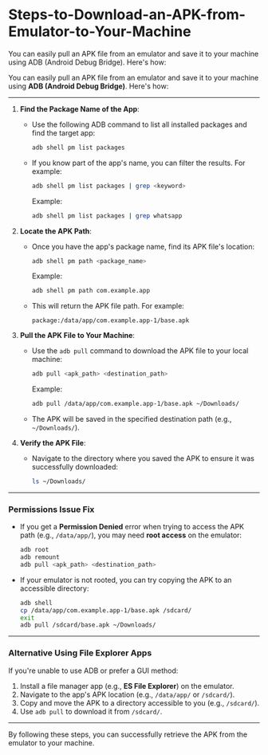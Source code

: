 # Steps-to-Download-an-APK-from-Emulator-to-Your-Machine
You can easily pull an APK file from an emulator and save it to your machine using ADB (Android Debug Bridge). Here's how:

You can easily pull an APK file from an emulator and save it to your machine using **ADB (Android Debug Bridge)**. Here's how:

---

1. **Find the Package Name of the App**:
   - Use the following ADB command to list all installed packages and find the target app:
     ```bash
     adb shell pm list packages
     ```
   - If you know part of the app's name, you can filter the results. For example:
     ```bash
     adb shell pm list packages | grep <keyword>
     ```
     Example:
     ```bash
     adb shell pm list packages | grep whatsapp
     ```

2. **Locate the APK Path**:
   - Once you have the app's package name, find its APK file's location:
     ```bash
     adb shell pm path <package_name>
     ```
     Example:
     ```bash
     adb shell pm path com.example.app
     ```
   - This will return the APK file path. For example:
     ```
     package:/data/app/com.example.app-1/base.apk
     ```

3. **Pull the APK File to Your Machine**:
   - Use the `adb pull` command to download the APK file to your local machine:
     ```bash
     adb pull <apk_path> <destination_path>
     ```
     Example:
     ```bash
     adb pull /data/app/com.example.app-1/base.apk ~/Downloads/
     ```
   - The APK will be saved in the specified destination path (e.g., `~/Downloads/`).

4. **Verify the APK File**:
   - Navigate to the directory where you saved the APK to ensure it was successfully downloaded:
     ```bash
     ls ~/Downloads/
     ```

---

### **Permissions Issue Fix**
- If you get a **Permission Denied** error when trying to access the APK path (e.g., `/data/app/`), you may need **root access** on the emulator:
  ```bash
  adb root
  adb remount
  adb pull <apk_path> <destination_path>
  ```

- If your emulator is not rooted, you can try copying the APK to an accessible directory:
  ```bash
  adb shell
  cp /data/app/com.example.app-1/base.apk /sdcard/
  exit
  adb pull /sdcard/base.apk ~/Downloads/
  ```

---

### **Alternative Using File Explorer Apps**
If you're unable to use ADB or prefer a GUI method:
1. Install a file manager app (e.g., **ES File Explorer**) on the emulator.
2. Navigate to the app's APK location (e.g., `/data/app/` or `/sdcard/`).
3. Copy and move the APK to a directory accessible to you (e.g., `/sdcard/`).
4. Use `adb pull` to download it from `/sdcard/`.

---

By following these steps, you can successfully retrieve the APK from the emulator to your machine.
